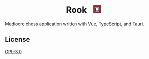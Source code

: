 <h1 align="center">
  <span>Rook</span>
  &nbsp;
  <img src="./src-tauri/icons/icon.png" width="25" />
</h1>

Mediocre chess application written with [Vue](https://vuejs.org/), [TypeScript](https://www.typescriptlang.org/), and [Tauri](https://tauri.app/).

## License

[GPL-3.0](LICENSE)
